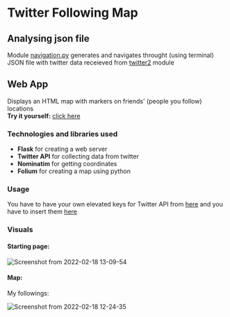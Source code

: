 # Twitter Following Map

## Analysing json file
Module [navigation.py](https://github.com/beheni/TwitterAPI/blob/main/navigation.py) generates and navigates throught (using terminal) JSON file with twitter data receieved from [twitter2](https://github.com/beheni/TwitterAPI/blob/main/twitter2.py) module

## Web App
Displays an HTML map with markers on friends' (people you follow) locations <br>
**Try it yourself:** [click here](http://beheni.pythonanywhere.com/)
### Technologies and libraries used
- **Flask** for creating a web server
- **Twitter API** for collecting data from twitter
- **Nominatim** for getting coordinates 
- **Folium** for creating a map using python
### Usage
You have to have your own elevated keys for Twitter API from [here](https://developer.twitter.com/en/products/twitter-api) and you have to insert them [here](https://github.com/beheni/TwitterAPI/blob/main/hidden.py)

### Visuals
#### Starting page:

![Screenshot from 2022-02-18 13-09-54](https://user-images.githubusercontent.com/91615487/154671845-d036b62b-a354-4e39-a71a-221025187163.png)
#### Map:
My followings:

![Screenshot from 2022-02-18 12-24-35](https://user-images.githubusercontent.com/91615487/154671840-ed9a10d6-a615-4f8a-bbc6-d2b3397d49aa.png)
